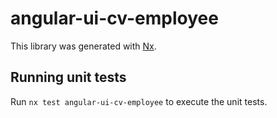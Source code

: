 # angular-ui-cv-employee

This library was generated with [Nx](https://nx.dev).

## Running unit tests

Run `nx test angular-ui-cv-employee` to execute the unit tests.
